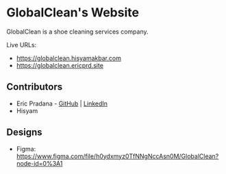 # GlobalClean's Website

GlobalClean is a shoe cleaning services company.

Live URLs:

- https://globalclean.hisyamakbar.com
- https://globalclean.ericprd.site

## Contributors

- Eric Pradana - [GitHub](https://github.com/ericprd) | [LinkedIn](https://www.linkedin.com/in/eric-pradana-4887a91a4/)
- Hisyam

## Designs

- Figma: https://www.figma.com/file/h0ydxmyz0TfNNgNccAsn0M/GlobalClean?node-id=0%3A1
